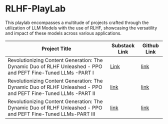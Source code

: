 # RLHF-PlayLab
This playlab encompasses a multitude of projects crafted through the utilization of LLM Models with the use of RLHF, showcasing the versatility and impact of these models across various applications.

|   Project Title|  Substack Link |  Github Link |
| ------------ | ------------ | ------------ |
|  Revolutionizing Content Generation: The Dynamic Duo of RLHF Unleashed - PPO and PEFT Fine-Tuned LLMs -PART I|[Link](https://sakil.substack.com/p/revolutionizing-content-generation "Link")   |  [link](https://github.com/Sakil786/RLHF-part-1/blob/main/RLFH_part1.ipynb) |
| Revolutionizing Content Generation: The Dynamic Duo of RLHF Unleashed - PPO and PEFT Fine-Tuned LLMs -PART II|  [link](https://sakil.substack.com/p/revolutionizing-content-generation-719 "link") |  [link](https://github.com/Sakil786/RLHF-part-2/blob/main/RLHF_Part_II.ipynb "link")|
| Revolutionizing Content Generation: The Dynamic Duo of RLHF Unleashed - PPO and PEFT Fine-Tuned LLMs-PART III|  [link](https://sakil.substack.com/p/revolutionizing-content-generation-b9e "link") |[link](https://github.com/Sakil786/RLHF-part-3/blob/main/rlhf_final_code_part_III.ipynb)  |





